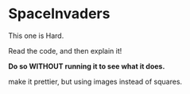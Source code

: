 # SpaceInvaders

This one is Hard.

Read the code, and then explain it!

**Do so WITHOUT running it to see what it does.**

make it prettier, but using images instead of squares.

